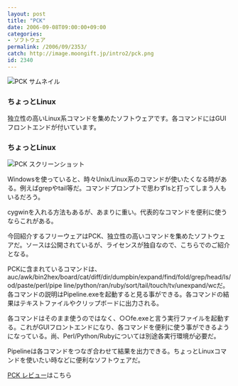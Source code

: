 ```yaml
---
layout: post
title: "PCK"
date: 2006-09-08T09:00:00+09:00
categories:
- ソフトウェア
permalink: /2006/09/2353/
catch: http://image.moongift.jp/intro2/pck.png
id: 2340
---
```

 ![PCK サムネイル](http://image.moongift.jp/intro2/pck.t.png "PCK サムネイル")
  

### ちょっとLinux
  
独立性の高いLinux系コマンドを集めたソフトウェアです。各コマンドにはGUIフロントエンドが付いています。  
<!--more-->  

### ちょっとLinux
  

![PCK スクリーンショット](http://image.moongift.jp/intro2/pck.png "PCK スクリーンショット")

  

Windowsを使っていると、時々Unix/Linux系のコマンドが使いたくなる時がある。例えばgrepやtail等だ。コマンドプロンプトで思わずlsと打ってしまう人もいるだろう。

  

cygwinを入れる方法もあるが、あまりに重い。代表的なコマンドを便利に使うならこれがある。

  

今回紹介するフリーウェアはPCK、独立性の高いコマンドを集めたソフトウェアだ。ソースは公開されているが、ライセンスが独自なので、こちらでのご紹介となる。

  

PCKに含まれているコマンドは、auc/awk/bin2hex/board/cat/diff/dir/dumpbin/expand/find/fold/grep/head/ls/od/paste/perl/pipe line/python/ran/ruby/sort/tail/touch/tv/unexpand/wcだ。各コマンドの説明はPipeline.exeを起動すると見る事ができる。各コマンドの結果はテキストファイルやクリップボードに出力される。

  

各コマンドはそのまま使うのではなく、○○fe.exeと言う実行ファイルを起動する。これがGUIフロントエンドになり、各コマンドを便利に使う事ができるようになっている。尚、Perl/Python/Rubyについては別途各実行環境が必要だ。

  

Pipelineは各コマンドをつなぎ合わせて結果を出力できる。ちょっとLinuxコマンドを使いたい時などに便利なソフトウェアだ。

  

[PCK レビュー](http://fw.moongift.jp/review/i-2354.html)はこちら

